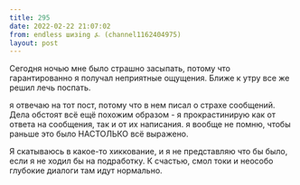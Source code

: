 ```yaml
---
title: 295
date: 2022-02-22 21:07:02
from: endless шизing ⍼ (channel1162404975)
layout: post
---
```


Сегодня ночью мне было страшно засыпать, потому что гарантированно я получал неприятные ощущения. Ближе к утру все же решил лечь поспать.

я отвечаю на тот пост, потому что в нем писал о страхе сообщений. Дела обстоят всё ещё похожим образом - я прокрастинирую как от ответа на сообщения, так и от их написания. я вообще не помню, чтобы раньше это было НАСТОЛЬКО всё выражено. 

Я скатываюсь в какое-то хиккование, и я не представляю что бы было, если я не ходил бы на подработку. К счастью, смол токи и неособо глубокие диалоги там идут нормально.
